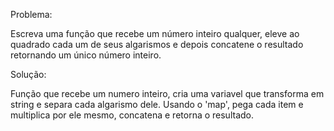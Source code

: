 Problema:

Escreva uma função que recebe um número inteiro qualquer, 
eleve ao quadrado cada um de seus algarismos e depois 
concatene o resultado retornando um único número inteiro.


Solução:

Função que recebe um numero inteiro, cria uma variavel que transforma em string e separa cada algarismo dele. Usando o 'map', pega cada item e multiplica por ele mesmo, concatena e retorna o resultado.